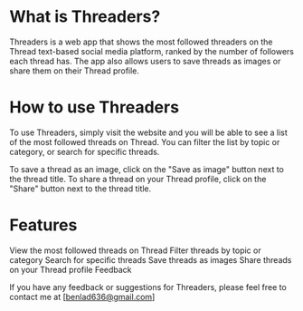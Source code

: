 # What is Threaders?

Threaders is a web app that shows the most followed threaders on the Thread text-based social media platform, ranked by the number of followers each thread has. The app also allows users to save threads as images or share them on their Thread profile.

# How to use Threaders

To use Threaders, simply visit the website and  you will be able to see a list of the most followed threads on Thread. You can filter the list by topic or category, or search for specific threads.

To save a thread as an image, click on the "Save as image" button next to the thread title. To share a thread on your Thread profile, click on the "Share" button next to the thread title.

# Features

View the most followed threads on Thread
Filter threads by topic or category
Search for specific threads
Save threads as images
Share threads on your Thread profile
Feedback

If you have any feedback or suggestions for Threaders, please feel free to contact me at [benlad636@gmail.com]
